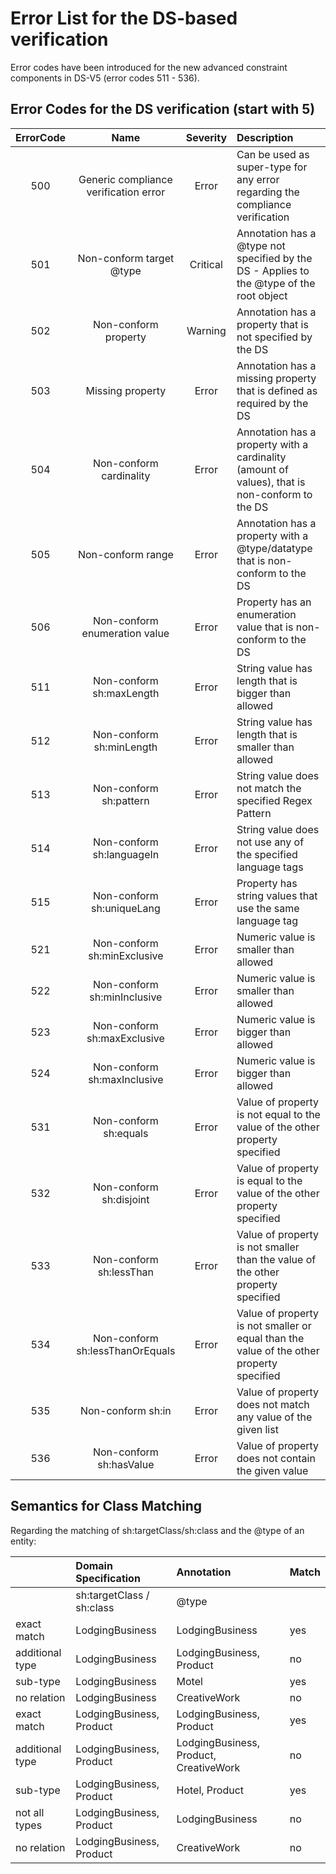 # Error List for the DS-based verification

Error codes have been introduced for the new advanced constraint components in DS-V5 \(error codes 511 - 536\).

## Error Codes for the DS verification \(start with 5\)

| ErrorCode | Name | Severity | Description |
| :---: | :---: | :---: | :--- |
| 500 | Generic compliance verification error | Error | Can be used as super-type for any error regarding the compliance verification |
| 501 | Non-conform target @type | Critical | Annotation has a @type not specified by the DS - Applies to the @type of the root object |
| 502 | Non-conform property | Warning | Annotation has a property that is not specified by the DS |
| 503 | Missing property | Error | Annotation has a missing property that is defined as required by the DS |
| 504 | Non-conform cardinality | Error | Annotation has a property with a cardinality \(amount of values\), that is non-conform to the DS |
| 505 | Non-conform range | Error | Annotation has a property with a  @type/datatype that is non-conform to the DS |
| 506 | Non-conform enumeration value | Error | Property has an enumeration value that is non-conform to the DS |
| 511 | Non-conform sh:maxLength | Error | String value has length that is bigger than allowed |
| 512 | Non-conform sh:minLength | Error | String value has length that is smaller than allowed |
| 513 | Non-conform sh:pattern | Error | String value does not match the specified Regex Pattern |
| 514 | Non-conform sh:languageIn | Error | String value does not use any of the specified language tags |
| 515 | Non-conform sh:uniqueLang | Error | Property has string values that use the same language tag |
| 521 | Non-conform sh:minExclusive | Error | Numeric value is smaller than allowed |
| 522 | Non-conform sh:minInclusive | Error | Numeric value is smaller than allowed |
| 523 | Non-conform sh:maxExclusive | Error | Numeric value is bigger than allowed |
| 524 | Non-conform sh:maxInclusive | Error | Numeric value is bigger than allowed |
| 531 | Non-conform sh:equals | Error | Value of property is not equal to the value of the other property specified |
| 532 | Non-conform sh:disjoint | Error | Value of property is equal to the value of the other property specified |
| 533 | Non-conform sh:lessThan | Error | Value of property is not smaller than the value of the other property specified |
| 534 | Non-conform sh:lessThanOrEquals | Error | Value of property is not smaller or equal than the value of the other property specified |
| 535 | Non-conform sh:in | Error | Value of property does not match any value of the given list |
| 536 | Non-conform sh:hasValue | Error | Value of property does not contain the given value |

## Semantics for Class Matching

Regarding the matching of sh:targetClass/sh:class and the @type of an entity:

|  | Domain Specification | Annotation | Match |
| :--- | :--- | :--- | :--- |
|  | sh:targetClass / sh:class | @type |  |
| exact match | LodgingBusiness | LodgingBusiness | yes |
| additional type | LodgingBusiness | LodgingBusiness, Product | no |
| sub-type | LodgingBusiness | Motel | yes |
| no relation | LodgingBusiness | CreativeWork | no |
| exact match | LodgingBusiness, Product | LodgingBusiness, Product | yes |
| additional type | LodgingBusiness, Product | LodgingBusiness, Product, CreativeWork | no |
| sub-type | LodgingBusiness, Product | Hotel, Product | yes |
| not all types | LodgingBusiness, Product | LodgingBusiness | no |
| no relation | LodgingBusiness, Product | CreativeWork | no |


